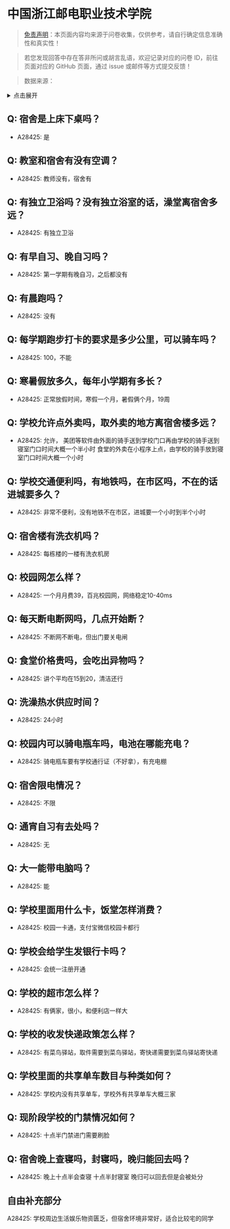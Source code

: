 # 中国浙江邮电职业技术学院

> [免责声明](https://colleges.chat/#_3)：本页面内容均来源于问卷收集，仅供参考，请自行确定信息准确性和真实性！

> 若您发现回答中存在答非所问或胡言乱语，欢迎记录对应的问卷 ID，前往页面对应的 GitHub 页面，通过 issue 或邮件等方式提交反馈！

> 数据来源：

<details><summary>点击展开</summary>
<ul>
<li>A28425: 匿名 (2025 年 06 月)</li>
</ul>
</details>

## Q: 宿舍是上床下桌吗？

- A28425: 是

## Q: 教室和宿舍有没有空调？

- A28425: 教师没有，宿舍有

## Q: 有独立卫浴吗？没有独立浴室的话，澡堂离宿舍多远？

- A28425: 有独立卫浴

## Q: 有早自习、晚自习吗？

- A28425: 第一学期有晚自习，之后都没有

## Q: 有晨跑吗？

- A28425: 没有

## Q: 每学期跑步打卡的要求是多少公里，可以骑车吗？

- A28425: 100，不能

## Q: 寒暑假放多久，每年小学期有多长？

- A28425: 正常放假时间，寒假一个月，暑假俩个月，19周

## Q: 学校允许点外卖吗，取外卖的地方离宿舍楼多远？

- A28425: 允许，
美团等软件由外面的骑手送到学校门口再由学校的骑手送到寝室门口时间大概一个半小时
食堂的外卖在小程序上点，由学校的骑手放到寝室门口时间大概一个小时

## Q: 学校交通便利吗，有地铁吗，在市区吗，不在的话进城要多久？

- A28425: 非常不便利，没有地铁不在市区，进城要一个小时到半个小时

## Q: 宿舍楼有洗衣机吗？

- A28425: 每栋楼的一楼有洗衣机房

## Q: 校园网怎么样？

- A28425: 一个月月费39，百兆校园网，网络稳定10-40ms

## Q: 每天断电断网吗，几点开始断？

- A28425: 不断网不断电，但出门要关电闸

## Q: 食堂价格贵吗，会吃出异物吗？

- A28425: 讲个平均在15到20，清洁还行

## Q: 洗澡热水供应时间？

- A28425: 24小时

## Q: 校园内可以骑电瓶车吗，电池在哪能充电？

- A28425: 骑电瓶车要有学校通行证（不好拿），有充电棚

## Q: 宿舍限电情况？

- A28425: 不限

## Q: 通宵自习有去处吗？

- A28425: 无

## Q: 大一能带电脑吗？

- A28425: 能

## Q: 学校里面用什么卡，饭堂怎样消费？

- A28425: 校园一卡通，支付宝微信校园卡都行

## Q: 学校会给学生发银行卡吗？

- A28425: 会统一注册开通

## Q: 学校的超市怎么样？

- A28425: 有俩家，很小，和便利店一样大

## Q: 学校的收发快递政策怎么样？

- A28425: 有菜鸟驿站，取件需要到菜鸟驿站，寄快递需要到菜鸟驿站寄快递

## Q: 学校里面的共享单车数目与种类如何？

- A28425: 学校内没有共享单车，学校外有共享单车大概三家

## Q: 现阶段学校的门禁情况如何？

- A28425: 十点半门禁进门需要刷脸

## Q: 宿舍晚上查寝吗，封寝吗，晚归能回去吗？

- A28425: 晚上十点半会查寝
十点半封寝室
晚归可以回去但是会被处分

## 自由补充部分

A28425: 学校周边生活娱乐物资匮乏，但宿舍环境非常好，适合比较宅的同学
